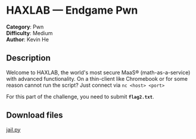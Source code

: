 # HAXLAB &mdash; Endgame Pwn

**Category**: Pwn  
**Difficulty**: Medium  
**Author**: Kevin He  

## Description

Welcome to HAXLAB, the world's most secure MaaS® (math-as-a-service) with advanced functionality.
On a thin-client like Chromebook or for some reason cannot run the script?
Just connect via `nc <host> <port>`

For this part of the challenge, you need to submit **`flag2.txt`**.

## Download files

[jail.py](./jail.py)
<!-- proprietary.py SHOULD NOT be given to the participant -->